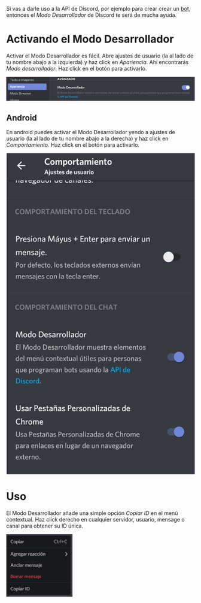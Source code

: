 <!-- TITLE: [ES] Modo Desarrollador -->
<!-- SUBTITLE: Una documentación a fondo sobre el Modo Desarrollador de Discord -->

Si vas a darle uso a la API de Discord, por ejemplo para crear crear un [bot](/es/bots), 
entonces el *Modo Desarrollador* de Discord te será de mucha ayuda.

# Activando el Modo Desarrollador
Activar el Modo Desarrollador es fácil. Abre ajustes de usuario (la <i class="icon-cog"></i> al lado de tu nombre abajo a la izquierda) y haz click en *Apariencia*. Ahí encontrarás *Modo desarrollador*. Haz click en el botón para activarlo.

![Modo Desarrollador](/uploads/dev-mode.png "Dev Mode")

## Android

En android puedes activar el Modo Desarrollador yendo a ajustes de usuario (la <i class="icon-cog"></i> al lado de tu nombre abajo a la derecha) y haz click en *Comportamiento*. Haz click en el botón para activarlo.

![Modo Desarrollador Android](/uploads/20181108-021646.png "20181108 021646")
# Uso
El Modo Desarrollador añade una simple opción *Copiar ID* en el menú contextual. Haz click derecho en cualquier servidor, usuario, mensage o canal para obtener su ID única.

![Modo Desarrollador Menú](/uploads/dev-mode-menu.png "Dev Mode Menu")

